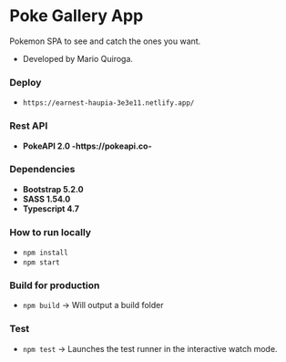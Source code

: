 # Poke Gallery App

Pokemon SPA to see and catch the ones you want. <br/>

- Developed by Mario Quiroga.

### Deploy
- `https://earnest-haupia-3e3e11.netlify.app/`

### Rest API
- **PokeAPI 2.0 -https://pokeapi.co-**

### Dependencies
- **Bootstrap 5.2.0**
- **SASS 1.54.0**
- **Typescript 4.7**

### How to run locally
- `npm install`
- `npm start`

### Build for production
- `npm build` -> Will output a build folder

### Test
- `npm test` -> Launches the test runner in the interactive watch mode.
